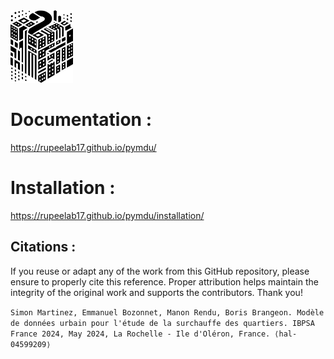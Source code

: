 <img src="figures/logo-pymdu.png" alt="drawing" width="100"/>

# Documentation : 
https://rupeelab17.github.io/pymdu/

# Installation :
https://rupeelab17.github.io/pymdu/installation/

## Citations :
If you reuse or adapt any of the work from this GitHub repository, please ensure to properly cite this reference. Proper attribution helps maintain the integrity of the original work and supports the contributors. 
Thank you!


```Simon Martinez, Emmanuel Bozonnet, Manon Rendu, Boris Brangeon. Modèle de données urbain pour l'étude de la surchauffe des quartiers. IBPSA France 2024, May 2024, La Rochelle - Ile d'Oléron, France. ⟨hal-04599209⟩```
